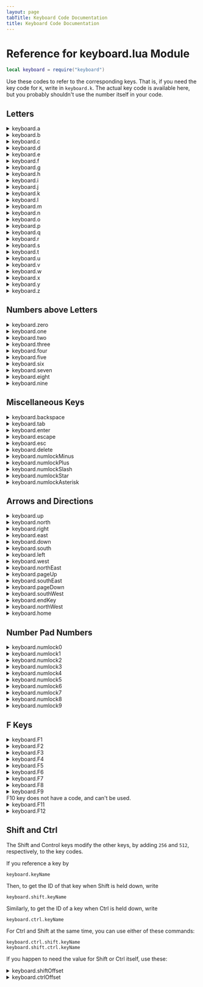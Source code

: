 ```yaml
---
layout: page
tabTitle: Keyboard Code Documentation
title: Keyboard Code Documentation
---
```



<style>
  code {
    white-space : pre-wrap !important;
    word-break: break-word;
  }
</style>


# Reference for keyboard.lua Module
```lua
local keyboard = require("keyboard")
```
Use these codes to refer to the corresponding keys.  That is, if you need the key code for `K`, write in `keyboard.k`.  The actual key code is available here, but you probably shouldn't use the number itself in your code.

## Letters

<details><summary>keyboard.a</summary>Code: 65</details>
<details><summary>keyboard.b</summary>Code: 66</details>
<details><summary>keyboard.c</summary>Code: 67</details>
<details><summary>keyboard.d</summary>Code: 68</details>
<details><summary>keyboard.e</summary>Code: 69</details>
<details><summary>keyboard.f</summary>Code: 70</details>
<details><summary>keyboard.g</summary>Code: 71</details>
<details><summary>keyboard.h</summary>Code: 72</details>
<details><summary>keyboard.i</summary>Code: 73</details>
<details><summary>keyboard.j</summary>Code: 74</details>
<details><summary>keyboard.k</summary>Code: 75</details>
<details><summary>keyboard.l</summary>Code: 76</details>
<details><summary>keyboard.m</summary>Code: 77</details>
<details><summary>keyboard.n</summary>Code: 78</details>
<details><summary>keyboard.o</summary>Code: 79</details>
<details><summary>keyboard.p</summary>Code: 80</details>
<details><summary>keyboard.q</summary>Code: 81</details>
<details><summary>keyboard.r</summary>Code: 82</details>
<details><summary>keyboard.s</summary>Code: 83</details>
<details><summary>keyboard.t</summary>Code: 84</details>
<details><summary>keyboard.u</summary>Code: 85</details>
<details><summary>keyboard.v</summary>Code: 86</details>
<details><summary>keyboard.w</summary>Code: 87</details>
<details><summary>keyboard.x</summary>Code: 88</details>
<details><summary>keyboard.y</summary>Code: 89</details>
<details><summary>keyboard.z</summary>Code: 90</details>

## Numbers above Letters

<details><summary>keyboard.zero</summary>Code: 48</details>
<details><summary>keyboard.one</summary>Code: 49</details>
<details><summary>keyboard.two</summary>Code: 50</details>
<details><summary>keyboard.three</summary>Code: 51</details>
<details><summary>keyboard.four</summary>Code: 52</details>
<details><summary>keyboard.five</summary>Code: 53</details>
<details><summary>keyboard.six</summary>Code: 54</details>
<details><summary>keyboard.seven</summary>Code: 55</details>
<details><summary>keyboard.eight</summary>Code: 56</details>
<details><summary>keyboard.nine</summary>Code: 57</details>

## Miscellaneous Keys

<details><summary>keyboard.backspace</summary>Code: 214</details>
<details><summary>keyboard.tab</summary>Code: 211</details>
<details><summary>keyboard.enter</summary>Code: 208</details>
<details><summary>keyboard.escape</summary>Code: 210</details>
<details><summary>keyboard.esc</summary>Code: 210</details>
<details><summary>keyboard.delete</summary>Code: 217</details>
<details><summary>keyboard.numlockMinus</summary>Code: 173</details>
<details><summary>keyboard.numlockPlus</summary>Code: 171</details>
<details><summary>keyboard.numlockSlash</summary>Code: 175</details>
<details><summary>keyboard.numlockStar</summary>Code: 170</details>
<details><summary>keyboard.numlockAsterisk</summary>Code: 170</details>

## Arrows and Directions

<details><summary>keyboard.up</summary>Code: 192</details>
<details><summary>keyboard.north</summary>Code: 192</details>
<details><summary>keyboard.right</summary>Code: 195</details>
<details><summary>keyboard.east</summary>Code: 195</details>
<details><summary>keyboard.down</summary>Code: 193</details>
<details><summary>keyboard.south</summary>Code: 193</details>
<details><summary>keyboard.left</summary>Code: 194</details>
<details><summary>keyboard.west</summary>Code: 194</details>
<details><summary>keyboard.northEast</summary>Code: 197</details>
<details><summary>keyboard.pageUp</summary>Code: 197</details>
<details><summary>keyboard.southEast</summary>Code: 198</details>
<details><summary>keyboard.pageDown</summary>Code: 198</details>
<details><summary>keyboard.southWest</summary>Code: 199</details>
<details><summary>keyboard.endKey</summary>Code: 199</details>
<details><summary>keyboard.northWest</summary>Code: 196</details>
<details><summary>keyboard.home</summary>Code: 196</details>

## Number Pad Numbers

<details><summary>keyboard.numlock0</summary>Code: 160</details>
<details><summary>keyboard.numlock1</summary>Code: 161</details>
<details><summary>keyboard.numlock2</summary>Code: 162</details>
<details><summary>keyboard.numlock3</summary>Code: 163</details>
<details><summary>keyboard.numlock4</summary>Code: 164</details>
<details><summary>keyboard.numlock5</summary>Code: 165</details>
<details><summary>keyboard.numlock6</summary>Code: 166</details>
<details><summary>keyboard.numlock7</summary>Code: 167</details>
<details><summary>keyboard.numlock8</summary>Code: 168</details>
<details><summary>keyboard.numlock9</summary>Code: 169</details>

## F Keys

<details><summary>keyboard.F1</summary>Code: 176</details>
<details><summary>keyboard.F2</summary>Code: 177</details>
<details><summary>keyboard.F3</summary>Code: 178</details>
<details><summary>keyboard.F4</summary>Code: 179</details>
<details><summary>keyboard.F5</summary>Code: 180</details>
<details><summary>keyboard.F6</summary>Code: 181</details>
<details><summary>keyboard.F7</summary>Code: 182</details>
<details><summary>keyboard.F8</summary>Code: 183</details>
<details><summary>keyboard.F9</summary>Code: 184</details>
<summary>F10 key does not have a code, and can't be used.</summary>
<details><summary>keyboard.F11</summary>Code: 186</details>
<details><summary>keyboard.F12</summary>Code: 187</details>



## Shift and Ctrl

The Shift and Control keys modify the other keys, by adding `256` and `512`, respectively, to the key codes.  

If you reference a key by 
```
keyboard.keyName
```
Then, to get the ID of that key when Shift is held down, write
```
keyboard.shift.keyName
```
Similarly, to get the ID of a key when Ctrl is held down, write
```
keyboard.ctrl.keyName
```
For Ctrl and Shift at the same time, you can use either of these commands:
```
keyboard.ctrl.shift.keyName
keyboard.shift.ctrl.keyName
```

If you happen to need the value for Shift or Ctrl itself, use these:
<details><summary>keyboard.shiftOffset</summary>Code: 256</details>
<details><summary>keyboard.ctrlOffset</summary>Code: 512</details>


